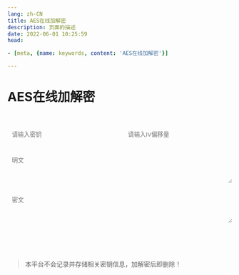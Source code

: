 ```yaml
---
lang: zh-CN   
title: AES在线加解密  
description: 页面的描述  
date: 2022-06-01 10:25:59  
head:

- [meta, {name: keywords, content: 'AES在线加解密'}]

---
```


# AES在线加解密

<br>
<br>
<label style="display: flex;">
   <input class="oead-input" style="resize: none;" placeholder="请输入密钥" v-model="secretKey"/>
   &nbsp; &nbsp; &nbsp; &nbsp; &nbsp;
   <input class="oead-input" style="resize: none" placeholder="请输入IV偏移量" v-model="iv"/>
</label>
<label style="display: flex;">
   <textarea class="oead-textarea" placeholder="明文" v-model="plaintext"></textarea>
</label>
<br>
<label style="display: flex;">
   <textarea class="oead-textarea" placeholder="密文" v-model="ciphertext"></textarea>
</label>
<br><br>
<label>
    <M-Button @click="decrypt()" class="oead-decrypt" :isLoading="decryptBtnLoading" text="解密" type="primary"></M-Button>
    &nbsp;&nbsp;
    <M-Button @click="encrypt()" class="oead-encrypt" :isLoading="encryptBtnLoading" text="加密" type="primary"></M-Button>
    &nbsp;&nbsp;
    <M-Button @click="reset()" text="重置"></M-Button>
</label>
<br><br>  

> 本平台不会记录并存储相关密钥信息，加解密后即删除！

<script>

import CryptoJS from "crypto-js";


export default {
  name: 'AES',
  data(){
    return {
        plaintext: "",
        ciphertext: "",
        secretKey: this.getUrlParam("secretKey"),
        iv: this.getUrlParam("iv"),
        encryptBtnLoading: false,
        decryptBtnLoading: false,
    };
  },
  created() {
  },
  methods: {
    getUrlParam(name) {
        if (typeof window === 'undefined') {
            return null;
        }
        var reg = new RegExp('(^|&)' + name + '=([^&]*)(&|$)', 'i');
        var value = window.location.search.substr(1).match(reg);
        if (value != null) {
            return unescape(value[2]);
        }
        return null;
    },
    decrypt() {
        if(!this.process()){
           return;
        }
        if (!this.ciphertext) {
            $warning("密文不能为空！");
            return;
        }
        this.decryptBtnLoading = true;
        let key = CryptoJS.enc.Utf8.parse(this.secretKey.padStart(32, '0'));
        let iv = CryptoJS.enc.Utf8.parse(this.iv.padStart(16, '0'));
      
        let base64 = CryptoJS.enc.Base64.parse(this.ciphertext);
        let src = CryptoJS.enc.Base64.stringify(base64);

        const decrypt = CryptoJS.AES.decrypt(src, key, {
          iv: iv,
          mode: CryptoJS.mode.CBC,
          padding: CryptoJS.pad.Pkcs7
        });
        this.plaintext = CryptoJS.enc.Utf8.stringify(decrypt).toString();
        this.decryptBtnLoading = false;
    },
    process() {
        if (!this.secretKey) {
            $warning("密钥不能为空！");
            return false;
        }
        if (!this.iv) {
            $warning("IV偏移量不能为空！");
            return false;
        }
        if(this.secretKey.length > 32) {
            $warning("密钥过长，不可超过32位！");
            return false;
        }
        if(this.secretKey.length < 32) {
            this.secretKey = this.secretKey.padStart(32, '0');
        }
        if(this.iv.length > 16) {
            $warning("IV偏移量过长，不可超过16位！");
            return false;
        }
        if(this.iv.length < 16) {
            this.iv = this.iv.padStart(16, '0');
        }
        return true;
    },
    encrypt() {
        if(!this.process()){
           return;
        }
        if (!this.plaintext) {
            $warning("明文不能为空！");
            return;
        }
        this.encryptBtnLoading = true;
        let key = CryptoJS.enc.Utf8.parse(this.secretKey.padStart(32, '0'));
        let iv = CryptoJS.enc.Utf8.parse(this.iv.padStart(16, '0'));
        let srcs = CryptoJS.enc.Utf8.parse(this.plaintext);
        const encrypted = CryptoJS.AES.encrypt(srcs, key, {
          iv: iv,
          mode: CryptoJS.mode.CBC,
          padding: CryptoJS.pad.Pkcs7,
        });
        this.ciphertext = CryptoJS.enc.Base64.stringify(encrypted.ciphertext);
        this.encryptBtnLoading = false;
    },
    reset() {
        this.plaintext = "";
        this.ciphertext = "";
        this.secretKey = "";
        this.iv = "";
    }
  }
}
</script>

<style scoped>

.oead-input{
    transition: background-color var(--t-color), border-color var(--t-color);
    border-radius: 5px;
    height: 28px;
    color: var(--c-text);
    border: 1px solid var(--c-border);
    outline: none;
    background-color: var(--c-bg);
    padding-left : 0.75em;
    width: 100%;
}

.oead-textarea{
    /*overflow: hidden;*/
    overflow-wrap: break-word; 
    max-height: 400px;
    min-height: 72px;
    resize: vertical;
    width: 100%;
    max-width: 100%;
    border-radius: 5px;
    outline: none;
    background-color: var(--c-bg);
    transition: background-color var(--t-color),border-color var(--t-color);
    color: var(--c-text);
    padding: 0.75em;
    word-break:break-all;
    border: 1px solid var(--c-border);
}
</style>


<AdsbyGoogle slot="7889564278" layout="in-article"/>

<Comment></Comment>

